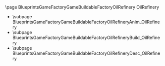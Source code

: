 \page BlueprintsGameFactoryGameBuildableFactoryOilRefinery OilRefinery
- \subpage BlueprintsGameFactoryGameBuildableFactoryOilRefineryAnim_OilRefinery
- \subpage BlueprintsGameFactoryGameBuildableFactoryOilRefineryBuild_OilRefinery
- \subpage BlueprintsGameFactoryGameBuildableFactoryOilRefineryDesc_OilRefinery

